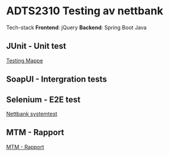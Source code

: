 # ADTS2310 Testing av nettbank

Tech-stack
**Frontend**: jQuery
**Backend**: Spring Boot Java

## JUnit - Unit test

[Testing Mappe](./src/test/java/oslomet/testing/)

## SoapUI - Intergration tests

## Selenium - E2E test

[Nettbank systemtest](./nettbank-systemtest.side)

## MTM - Rapport

[MTM - Rapport](./M2M_utskrift.pdf)
